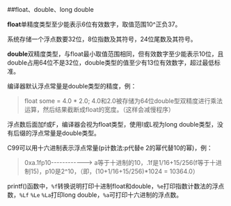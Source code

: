 ##float、double、long double

**float**单精度类型至少能表示6位有效数字，取值范围10^正负37。

系统存储一个浮点数要32位，8位指数及其符号，24位尾数及其符号。

**double**双精度类型，与float最小取值范围相同，但有效数字至少能表示10位，且double占用64位不是32位，double类型的值至少有13位有效数字，超过最低标准。

编译器默认浮点常量是double类型的精度，例：

>float some = 4.0 * 2.0; 4.0和2.0被存储为64位double型双精度进行乘法运算，然后结果截断成float的宽度。（这样会减慢程序）

浮点数后面加f或F，编译器会视为float类型，使用l或L视为long double类型，没有后缀的浮点常量是double类型。

C99可以用十六进制表示浮点常量(p计数法:p代替e 2的幂代替10的幂)，例：

>0xa.1fp10------------> a等于十进制的10，.1f是1/16+15/256(f等于十进制15)，p10是2^10，（即，(10+1/16+15/256)*1024 = 10364.0）

printf()函数中，`%f`转换说明打印十进制float和double，`%e`打印指数计数法的浮点数，`%Lf` `%Le` `%La`打印long double，`%a`可打印十六进制的浮点数。

